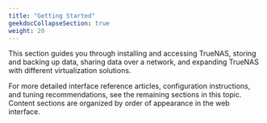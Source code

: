 ```yaml
---
title: "Getting Started"
geekdocCollapseSection: true
weight: 20
---
```


This section guides you through installing and accessing TrueNAS, storing and backing up data, sharing data over a network, and expanding TrueNAS with different virtualization solutions.

For more detailed interface reference articles, configuration instructions, and tuning recommendations, see the remaining sections in this topic.
Content sections are organized by order of appearance in the web interface.
